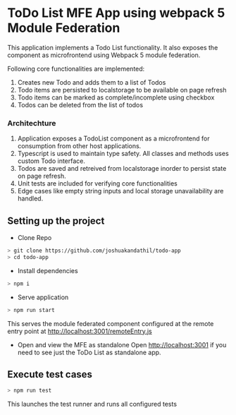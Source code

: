 # ToDo List MFE App using webpack 5 Module Federation

This application implements a Todo List functionality. It also exposes the component as microfrontend using Webpack 5 module federation.

Following core functionalities are implemented:

1. Creates new Todo and adds them to a list of Todos
2. Todo items are persisted to localstorage to be available on page refresh
3. Todo items can be marked as complete/incomplete using checkbox
4. Todos can be deleted from the list of todos

### Architechture

1. Application exposes a TodoList component as a microfrontend for consumption from other host applications.
2. Typescript is used to maintain type safety. All classes and methods uses custom Todo interface.
3. Todos are saved and retreived from localstorage inorder to persist state on page refresh.
4. Unit tests are included for verifying core functionalities
5. Edge cases like empty string inputs and local storage unavailability are handled.

## Setting up the project

- Clone Repo

```bash
> git clone https://github.com/joshuakandathil/todo-app
> cd todo-app
```

- Install dependencies

```bash
> npm i
```

- Serve application

```bash
> npm run start
```

This serves the module federated component configured at the remote entry point at [http://localhost:3001/remoteEntry.js](http://localhost:3001/remoteEntry.js)

- Open and view the MFE as standalone
  Open [http://localhost:3001](http://localhost:3001) if you need to see just the ToDo List as standalone app.

## Execute test cases

```bash
> npm run test
```

This launches the test runner and runs all configured tests
